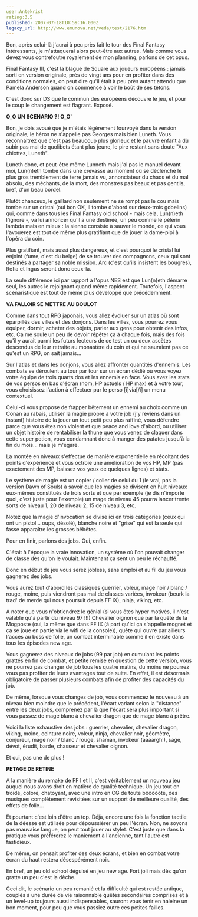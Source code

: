 ```yaml
---
user:Antekrist
rating:3.5
published: 2007-07-18T10:59:16.000Z
legacy_url: http://www.emunova.net/veda/test/2176.htm
---
```

Bon, après celui-là j'aurai à peu près fait le tour des Final Fantasy intéressants, je m'attaquerai alors peut-être aux autres. Mais comme vous devez vous contrefoutre royalement de mon planning, parlons de cet opus.  

Final Fantasy III, c'est la blague de Square aux joueurs européens : jamais sorti en version originale, près de vingt ans pour en profiter dans des conditions normales, on peut dire qu'il était à peu près autant attendu que Pamela Anderson quand on commence à voir le boût de ses têtons.  

C'est donc sur DS que le commun des européens découvre le jeu, et pour le coup le changement est flagrant. Exposé.  

  

**O\_O UN SCENARIO ?! O\_O'**  

Bon, je dois avoué que je m'étais légèrement fourvoyé dans la version originale, le héros ne s'appelle pas Georges mais bien Luneth. Vous reconnaîtrez que c'est pas beaucoup plus glorieux et le pauvre enfant a dû subir pas mal de quolibets étant plus jeune, le pire restant sans doute "Aux chiottes, Luneth".  

Luneth donc, et peut-être même Lunneth mais j'ai pas le manuel devant moi, Lun(n)eth tombe dans une crevasse au moment où se déclenche le plus gros tremblement de terre jamais vu, annonciateur du chaos et du mal absolu, des méchants, de la mort, des monstres pas beaux et pas gentils, bref, d'un beau bordel.  

Plutôt chanceux, le gaillard non seulement ne se rompt pas le cou mais tombe sur un cristal (oui bon OK, il tombe d'abord sur deux-trois gobelins) qui, comme dans tous les Final Fantasy old school - mais cela, Lun(n)eth l'ignore -, va lui annoncer qu'il a une destinée, un peu comme le pèlerin lambda mais en mieux : la sienne consiste à sauver le monde, ce qui vous l'avouerez est tout de même plus gratifiant que de jouer la dame-pipi à l'opéra du coin.  

Plus gratifiant, mais aussi plus dangereux, et c'est pourquoi le cristal lui enjoint (fume, c'est du belge) de se trouver des compagnons, ceux qui sont destinés à partager sa noble mission. Arc (c'est qu'ils insistent les bougres), Refia et Ingus seront donc ceux-là.  

  

La seule différence ici par rapport à l'opus NES est que Lun(n)eth démarre seul, les autres le rejoignant quand même rapidement. Toutefois, l'aspect scénaristique est tout de même plus développé que précédemment.  

  

**VA FALLOIR SE METTRE AU BOULOT**  

Comme dans tout RPG japonais, vous allez évoluer sur un atlas où sont éparpillés des villes et des donjons. Dans les villes, vous pourrez vous équiper, dormir, acheter des objets, parler aux gens pour obtenir des infos, etc. Ca me soule un peu de devoir répéter ça à chaque fois, mais des fois qu'il y aurait parmi les futurs lecteurs de ce test un ou deux ascètes descendus de leur retraite au monastère du coin et qui ne sauraient pas ce qu'est un RPG, on sait jamais...  

Sur l'atlas et dans les donjons, vous allez affronter quantités d'ennemis. Les combats se déroulent au tour par tour sur un écran dédié où vous voyez votre équipe de trois quarts dos et les ennemis en face. Vous avez les stats de vos persos en bas d'écran (nom, HP actuels / HP max) et à votre tour, vous choisissez l'action à effectuer par le perso \[i\]via\[/i\] un menu contextuel.  

Celui-ci vous propose de frapper bêtement un ennemi au choix comme un Conan au rabais, utiliser la magie propre à votre job (j'y reviens dans un instant) histoire de la jouer un tout petit peu plus raffiné, vous défendre parce que vous êtes non violent et que peace and love d'abord, ou utiliser un objet histoire de rentabiliser la thune que vous venez de claquer dans cette super potion, vous condamnant donc à manger des patates jusqu'à la fin du mois... mais je m'égare.  

  

La montée en niveaux s'effectue de manière exponentielle en récoltant des points d'expérience et vous octroie une amélioration de vos HP, MP (pas exactement des MP, baissez vos yeux de quelques lignes) et stats.  

Le système de magie est un copier / coller de celui du 1 (le vrai, pas la version Dawn of Souls) à savoir que les magies se divisent en huit niveaux eux-mêmes constitués de trois sorts et que par exemple (je dis n'importe quoi, c'est juste pour l'exemple) un mage de niveau 45 pourra lancer trente sorts de niveau 1, 20 de niveau 2, 15 de niveau 3, etc.  

Notez que la magie d'invocation se divise ici en trois catégories (ceux qui ont un pistol... oups, désolé), blanche noire et "grise" qui est la seule qui fasse apparaître les grosses bêbêtes.  

  

Pour en finir, parlons des jobs. Oui, enfin.  

C'était à l'époque la vraie innovation, un système où l'on pouvait changer de classe dès qu'on le voulait. Maintenant ça sent un peu le réchauffé.  

Donc en début de jeu vous serez jobless, sans emploi et au fil du jeu vous gagnerez des jobs.  

Vous aurez tout d'abord les classiques guerrier, voleur, mage noir / blanc / rouge, moine, puis viendront pas mal de classes variées, invokeur (beurk la trad' de merde qui nous poursuit depuis FF IX), ninja, viking, etc.  

A noter que vous n'obtiendrez le génial (si vous êtes hyper motivés, il n'est valable qu'à partir du niveau 97 !!!) Chevalier oignon que par la quête de la Mogposte (oui, la même que dans FF IX (à part qu'ici ça s'appelle mognet et ça se joue en partie via le wifi de la console)), quête qui ouvre par ailleurs l'accès au boss de folie, un combat interminable comme il en existe dans tous les épisodes new age.  

Vous gagnerez des niveaux de jobs (99 par job) en cumulant les points grattés en fin de combat, et petite remise en question de cette version, vous ne pourrez pas changer de job tous les quatre matins, du moins ne pourrez vous pas profiter de leurs avantages tout de suite. En effet, il est désormais obligatoire de passer plusieurs combats afin de profiter des capacités du job.  

De même, lorsque vous changez de job, vous commencez le nouveau à un niveau bien moindre que le précédent, l'écart variant selon la "distance" entre les deux jobs, comprenez par là que l'écart sera plus important si vous passez de mage blanc à chevalier dragon que de mage blanc à prêtre.  

Voici la liste exhaustive des jobs : guerrier, chevalier, chevalier dragon, viking, moine, ceinture noire, voleur, ninja, chevalier noir, géomètre, conjureur, mage noir / blanc / rouge, shaman, invokeur (aaaargh!), sage, dévot, érudit, barde, chasseur et chevalier oignon.  

Et oui, pas une de plus !  

  

**PETAGE DE RETINE**  

A la manière du remake de FF I et II, c'est véritablement un nouveau jeu auquel nous avons droit en matière de qualité technique. Un jeu tout en troidé, coloré, chatoyant, avec une intro en CG de toute bôôôôôté, des musiques complètement revisitées sur un support de meilleure qualité, des effets de folie...  

Et pourtant c'est loin d'être un top. Déjà, encore une fois la fonction tactile de la déesse est utilisée pour dépoussiérer un peu l'écran. Non, ne soyons pas mauvaise langue, on peut tout jouer au stylet. C'est juste que dans la pratique vous préférerez le maniement à l'ancienne, tant l'autre est fastidieux.  

De même, on pensait profiter des deux écrans, et bien en combat votre écran du haut restera désespérément noir.  

En bref, un jeu old school déguisé en jeu new age. Fort joli mais dès qu'on gratte un peu c'est la dèche.  

Ceci dit, le scénario un peu remanié et la difficulté qui est restée antique, couplés à une durée de vie raisonnable quêtes secondaires comprises et à un level-up toujours aussi indispensables, sauront vous tenir en haleine un bon moment, pour peu que vous passiez outre ces petites failles.